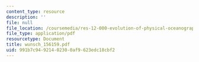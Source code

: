 ```yaml
---
content_type: resource
description: ''
file: null
file_location: /coursemedia/res-12-000-evolution-of-physical-oceanography-spring-2007/991b7c94921402300af9623edc18cbf2_wunsch_156159.pdf
file_type: application/pdf
resourcetype: Document
title: wunsch_156159.pdf
uid: 991b7c94-9214-0230-0af9-623edc18cbf2
---
```

